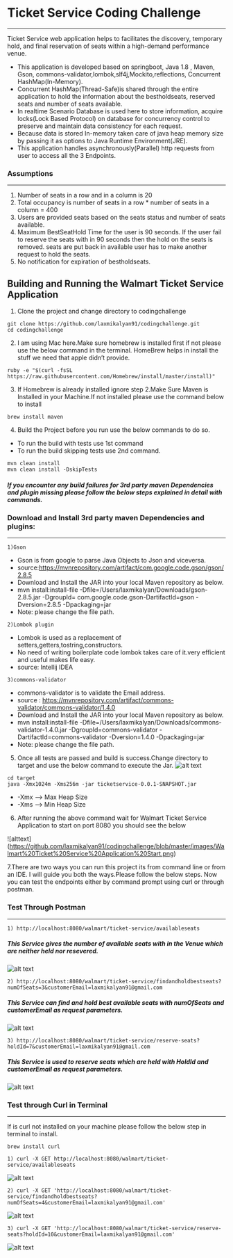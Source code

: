 # Ticket Service Coding Challenge
---
Ticket Service web application helps to facilitates the discovery, temporary hold, and final reservation of seats within a high-demand performance
venue.

* This application is developed based on springboot, Java 1.8 , Maven, Gson, commons-validator,lombok,slf4j,Mockito,reflections, Concurrent HashMap(In-Memory).
* Concurrent HashMap(Thread-Safe)is shared through the entire application to hold the information about the bestholdseats, reserved seats and number of seats available.
* In realtime Scenario Database is used here to store information, acquire locks(Lock Based Protocol) on database for concurrency control to preserve and maintain data consistency for each request.
* Because data is stored In-memory taken care of java heap memory size by passing it as options to Java Runtime Environment(JRE).
* This application handles asynchronously(Parallel) http requests from user to access all the 3 Endpoints.

### Assumptions
---
1) Number of seats in a row and in a column is 20
2) Total occupancy is number of seats in a row * number of seats in a column = 400
3) Users are provided seats based on the seats status and number of seats available.
4) Maximum BestSeatHold Time for the user is 90 seconds. If the user fail to reserve the seats with in 90 seconds then the hold on the seats is removed. seats are put back in available user has to make another request to hold the seats.
5) No notification for expiration of bestholdseats.


Building and Running the Walmart Ticket Service Application
---
1. Clone the project and change directory to codingchallenge
```
git clone https://github.com/laxmikalyan91/codingchallenge.git
cd codingchallenge
```
2. I am using Mac here.Make sure homebrew is installed first if not please use the below command in the terminal.
HomeBrew helps in install the stuff we need that apple didn’t provide.
```
ruby -e "$(curl -fsSL https://raw.githubusercontent.com/Homebrew/install/master/install)"
```
3. If Homebrew is already installed ignore step 2.Make Sure Maven is Installed in your Machine.If not installed please use the command below to install
```
brew install maven
```
4. Build the Project before you run use the below commands to do so.
* To run the build with tests use 1st command
* To run the build skipping tests use 2nd command.
```
mvn clean install
mvn clean install -DskipTests
```
##### If you encounter any build failures for 3rd party maven Dependencies and plugin missing please follow the below steps explained in detail with commands.

### Download and Install 3rd party maven Dependencies and plugins:
---
```
1)Gson
```
* Gson is from google to parse Java Objects to Json and viceversa.
* source:https://mvnrepository.com/artifact/com.google.code.gson/gson/2.8.5
* Download and Install the JAR into your local Maven repository as below.
* mvn install:install-file -Dfile=/Users/laxmikalyan/Downloads/gson-2.8.5.jar -DgroupId= com.google.code.gson\-DartifactId=gson -Dversion=2.8.5 -Dpackaging=jar
* Note: please change the file path.
```
2)Lombok plugin
```
* Lombok is used as a replacement of setters,getters,tostring,constructors.
* No need of writing boilerplate code lombok takes care of it.very efficient and useful makes life easy.
* source: Intellij IDEA
 
```
3)commons-validator
```
* commons-validator is to validate the Email address.
* source : https://mvnrepository.com/artifact/commons-validator/commons-validator/1.4.0
* Download and Install the JAR into your local Maven repository as below.
* mvn install:install-file -Dfile=/Users/laxmikalyan/Downloads/commons-validator-1.4.0.jar -DgroupId=commons-validator \-DartifactId=commons-validator -Dversion=1.4.0 -Dpackaging=jar
* Note: please change the file path.

5. Once all tests are passed and build is success.Change directory to target and use the below command to execute the Jar.
![alt text](https://github.com/laxmikalyan91/codingchallenge/blob/master/images/Build_Success.png)
```
cd target
java -Xmx1024m -Xms256m -jar ticketservice-0.0.1-SNAPSHOT.jar
```
* -Xmx --> Max Heap Size
* -Xms --> Min Heap Size

6. After running the above command wait for Walmart Ticket Service Application to start on port 8080 you should see the below

![alttext] (https://github.com/laxmikalyan91/codingchallenge/blob/master/images/Walmart%20Ticket%20Service%20Application%20Start.png)

7.There are two ways you can run this project its from command line or from an IDE.
  I will guide you both the ways.Please follow the below steps.
   Now you can test the endpoints either by command prompt using curl or through postman. 


### Test Through Postman
---

```
1) http://localhost:8080/walmart/ticket-service/availableseats
```
##### This Service gives the number of available seats with in the Venue which are neither held nor resevered.

![alt text](https://github.com/laxmikalyan91/codingchallenge/blob/master/images/availableseats.png)


```
2) http://localhost:8080/walmart/ticket-service/findandholdbestseats?numOfSeats=3&customerEmail=laxmikalyan91@gmail.com
```
##### This Service can find and hold best available seats with numOfSeats and customerEmail as request parameters.

![alt text](https://github.com/laxmikalyan91/codingchallenge/blob/master/images/bestholdseat.png)


```
3) http://localhost:8080/walmart/ticket-service/reserve-seats?holdId=7&customerEmail=laxmikalyan91@gmail.com
```
##### This Service is used to reserve seats which are held with HoldId and customerEmail as request parameters.

![alt text](https://github.com/laxmikalyan91/codingchallenge/blob/master/images/ReserveSeats.png)

### Test through Curl in Terminal
---
If is curl not installed on your machine please follow the below step in terminal to install.

```
brew install curl
```
```
1) curl -X GET http://localhost:8080/walmart/ticket-service/availableseats
```
![alt text](https://github.com/laxmikalyan91/codingchallenge/blob/master/images/availableseats_curl.png)
```
2) curl -X GET 'http://localhost:8080/walmart/ticket-service/findandholdbestseats?numOfSeats=4&customerEmail=laxmikalyan91@gmail.com'
```
![alt text](https://github.com/laxmikalyan91/codingchallenge/blob/master/images/bestholdseat_curl.png)
```
3) curl -X GET 'http://localhost:8080/walmart/ticket-service/reserve-seats?holdId=10&customerEmail=laxmikalyan91@gmail.com'
```
![alt text](https://github.com/laxmikalyan91/codingchallenge/blob/master/images/reseredseats_curl.png)

